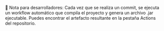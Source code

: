 🔄 Nota para desarrolladores:
Cada vez que se realiza un commit, se ejecuta un workflow automático que compila el proyecto y genera un archivo .jar ejecutable.
Puedes encontrar el artefacto resultante en la pestaña Actions del repositorio.
